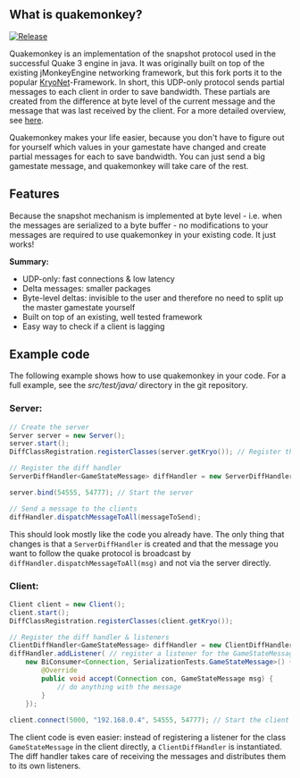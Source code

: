 ## What is quakemonkey?

[![Release](https://jitpack.io/v/crykn/quakemonkey.svg)](https://jitpack.io/#crykn/quakemonkey) 

Quakemonkey is an implementation of the snapshot protocol used in the successful Quake 3 engine in java. It was originally built on top of the existing jMonkeyEngine networking framework, but this fork ports it to the popular [KryoNet](https://github.com/EsotericSoftware/kryonet)-Framework. In short, this UDP-only protocol sends partial messages to each client in order to save bandwidth. These partials are created from the difference at byte level of the current message and the message that was last received by the client. For a more detailed overview, see [here](http://fabiensanglard.net/quake3/network.php).

Quakemonkey makes your life easier, because you don't have to figure out for yourself which values in your gamestate have changed and create partial messages for each to save bandwidth. You can just send a big gamestate message, and quakemonkey will take care of the rest.

## Features

Because the snapshot mechanism is implemented at byte level - i.e. when the messages are serialized to a byte buffer - no modifications to your messages are required to use quakemonkey in your existing code. It just works! 

**Summary:**

* UDP-only: fast connections & low latency
* Delta messages: smaller packages
* Byte-level deltas: invisible to the user and therefore no need to split up the master gamestate yourself
* Built on top of an existing, well tested framework
* Easy way to check if a client is lagging

## Example code

The following example shows how to use quakemonkey in your code. For a full example, see the _src/test/java/_ directory in the git repository.

### Server:

```java
// Create the server
Server server = new Server();
server.start();
DiffClassRegistration.registerClasses(server.getKryo()); // Register the relevant classes to the Kryo serializer

// Register the diff handler
ServerDiffHandler<GameStateMessage> diffHandler = new ServerDiffHandler<>(server);

server.bind(54555, 54777); // Start the server

// Send a message to the clients
diffHandler.dispatchMessageToAll(messageToSend);
```

This should look mostly like the code you already have. The only thing that changes is that a `ServerDiffHandler` is created and that the message you want to follow the quake protocol is broadcast by `diffHandler.dispatchMessageToAll(msg)` and not via the server directly.

### Client:

```java
Client client = new Client();
client.start();
DiffClassRegistration.registerClasses(client.getKryo()); 

// Register the diff handler & listeners
ClientDiffHandler<GameStateMessage> diffHandler = new ClientDiffHandler<>(client, GameStateMessage.class); 
diffHandler.addListener( // register a listener for the GameStateMessage
	new BiConsumer<Connection, SerializationTests.GameStateMessage>() {
		@Override
		public void accept(Connection con, GameStateMessage msg) {
			// do anything with the message
		}
	});
		
client.connect(5000, "192.168.0.4", 54555, 54777); // Start the client
```

The client code is even easier: instead of registering a listener for the class `GameStateMessage` in the client directly, a `ClientDiffHandler` is instantiated. The diff handler takes care of receiving the messages and distributes them to its own listeners.